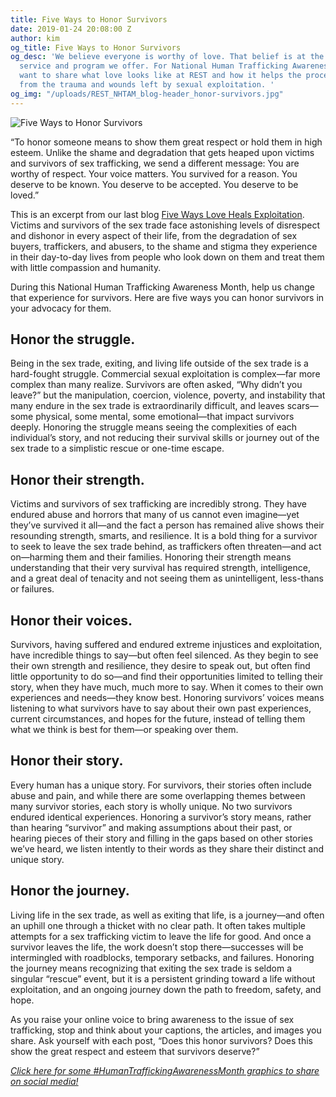```yaml
---
title: Five Ways to Honor Survivors
date: 2019-01-24 20:08:00 Z
author: kim
og_title: Five Ways to Honor Survivors
og_desc: 'We believe everyone is worthy of love. That belief is at the core of every
  service and program we offer. For National Human Trafficking Awareness Month, we
  want to share what love looks like at REST and how it helps the process of healing
  from the trauma and wounds left by sexual exploitation. '
og_img: "/uploads/REST_NHTAM_blog-header_honor-survivors.jpg"
---
```


![Five Ways to Honor Survivors](/uploads/NHTAM_blog-header_honor-survivors_800.jpg)

“To honor someone means to show them great respect or hold them in high esteem. Unlike the shame and degradation that gets heaped upon victims and survivors of sex trafficking, we send a different message: You are worthy of respect. Your voice matters. You survived for a reason. You deserve to be known. You deserve to be accepted. You deserve to be loved.”

This is an excerpt from our last blog [Five Ways Love Heals Exploitation](https://iwantrest.com/blog/five-ways-love-heals-exploitation/). Victims and survivors of the sex trade face astonishing levels of disrespect and dishonor in every aspect of their life, from the degradation of sex buyers, traffickers, and abusers, to the shame and stigma they experience in their day-to-day lives from people who look down on them and treat them with little compassion and humanity.

During this National Human Trafficking Awareness Month, help us change that experience for survivors. Here are five ways you can honor survivors in your advocacy for them. 

## Honor the struggle.
Being in the sex trade, exiting, and living life outside of the sex trade is a hard-fought struggle. Commercial sexual exploitation is complex—far more complex than many realize. Survivors are often asked, “Why didn’t you leave?” but the manipulation, coercion, violence, poverty, and instability that many endure in the sex trade is extraordinarily difficult, and leaves scars—some physical, some mental, some emotional—that impact survivors deeply. Honoring the struggle means seeing the complexities of each individual’s story, and not reducing their survival skills or journey out of the sex trade to a simplistic rescue or one-time escape. 

## Honor their strength.
Victims and survivors of sex trafficking are incredibly strong. They have endured abuse and horrors that many of us cannot even imagine—yet they’ve survived it all—and the fact a person has remained alive shows their resounding strength, smarts, and resilience. It is a bold thing for a survivor to seek to leave the sex trade behind, as traffickers often threaten—and act on—harming them and their families. Honoring their strength means understanding that their very survival has required strength, intelligence, and a great deal of tenacity and not seeing them as unintelligent, less-thans or failures.

## Honor their voices.
Survivors, having suffered and endured extreme injustices and exploitation, have incredible things to say—but often feel silenced. As they begin to see their own strength and resilience, they desire to speak out, but often find little opportunity to do so—and find their opportunities limited to telling their story, when they have much, much more to say. When it comes to their own experiences and needs—they know best. Honoring survivors’ voices means listening to what survivors have to say about their own past experiences, current circumstances, and hopes for the future, instead of telling them what we think is best for them—or speaking over them.

## Honor their story. 
Every human has a unique story. For survivors, their stories often include abuse and pain, and while there are some overlapping themes between many survivor stories, each story is wholly unique. No two survivors endured identical experiences. Honoring a survivor’s story means, rather than hearing “survivor” and making assumptions about their past, or hearing pieces of their story and filling in the gaps based on other stories we’ve heard, we listen intently to their words as they share their distinct and unique story. 

## Honor the journey. 
Living life in the sex trade, as well as exiting that life, is a journey—and often an uphill one through a thicket with no clear path. It often takes multiple attempts for a sex trafficking victim to leave the life for good. And once a survivor leaves the life, the work doesn’t stop there—successes will be intermingled with roadblocks, temporary setbacks, and failures. Honoring the journey means recognizing that exiting the sex trade is seldom a singular “rescue” event, but it is a persistent grinding toward a life without exploitation, and an ongoing journey down the path to freedom, safety, and hope. 

As you raise your online voice to bring awareness to the issue of sex trafficking, stop and think about your captions, the articles, and images you share. Ask yourself with each post, “Does this honor survivors? Does this show the great respect and esteem that survivors deserve?” 

*[Click here for some #HumanTraffickingAwarenessMonth graphics to share on social media!](http://bit.ly/2REnhKW)*

